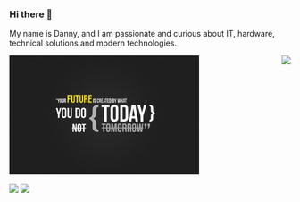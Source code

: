 ### Hi there 👋

My name is Danny, and I am passionate and curious about IT, hardware, technical solutions and modern technologies.

<img align="right" src="https://github-readme-stats.vercel.app/api?username=dnplkv&show_icons=true&theme=dark" />

<p>
	<img src="https://github.com/dnplkv/dnplkv/blob/main/thumb-1920-234864.jpg" width="340"/>
</p>

<p>
	<a  align="right" href="https://twitter.com/dannypolyakov"><img src="https://img.shields.io/badge/twitter-%231DA1F2.svg?&style=for-the-badge&logo=twitter&logoColor=white" height=25></a>
	<a align="right" href="https://www.linkedin.com/in/danny-polyakov-745820200/"><img src="https://img.shields.io/badge/linkedin-%230077B5.svg?&style=for-the-badge&logo=linkedin&logoColor=white" height=25></a>
</p>

